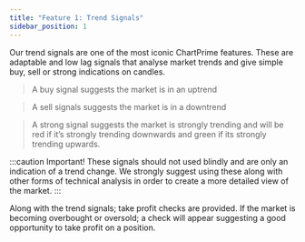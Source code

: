 ```yaml
---
title: "Feature 1: Trend Signals"
sidebar_position: 1
---
```


Our trend signals are one of the most iconic ChartPrime features. These are adaptable and low lag signals that analyse market trends and give simple buy, sell or strong indications on candles.

> A buy signal suggests the market is in an uptrend

> A sell signals suggests the market is in a downtrend

> A strong signal suggests the market is strongly trending and will be red if it’s strongly trending downwards and green if its strongly trending upwards.

:::caution Important!
These signals should not used blindly and are only an indication of a trend change. We strongly suggest using these along with other forms of technical analysis in order to create a more detailed view of the market.
:::

Along with the trend signals; take profit checks are provided. If the market is becoming overbought or oversold; a check will appear suggesting a good opportunity to take profit on a position.
